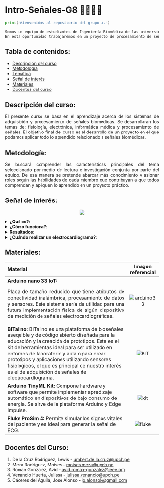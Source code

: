 # Intro-Señales-G8 👨‍⚕️👷‍♀️

```python
print("Bienvenidos al repositorio del grupo 8.")

Somos un equipo de estudiantes de Ingeniería Biomédica de las universidades PUCP y UPCH semestre 2023-1. 
En esta oportunidad trabajaremos en un proyecto de procesamiento de señales de EMG.
```
## Tabla de contenidos:
* [Descripción del curso](#descripción-del-curso)
* [Metodología](#metodología)
* [Temática](#temática)
* [Señal de interés](#señal-de-interés)
* [Materiales](#materiales)
* [Docentes del curso](#docentes-del-curso)

## Descripción del curso:
<!--START_SECTION:Descripción del curso-->
<p align="justify">El presente curso se basa en el aprendizaje acerca de los sistemas de adquisición y procesamiento de señales biomédicas. Se desarrollaran los temas de: fisiología, electrónica, informática médica y procesamiento de señales. El objetivo final del curso es el desarrollo de un proyecto en el que podamos aplicar todo lo aprendido relacionado a señales biomédicas.</p>
<!--END_SECTION:Descripción del curso-->

## Metodología:
<p align="justify">Se buscará comprender las características principales del tema seleccionado por medio de lectura e investigación conjunta por parte del equipo. De esa manera se pretende abarcar más conocimiento y asignar roles según las
habilidades de cada miembro que contribuyan a que todos comprendan y apliquen lo aprendido en un proyecto práctico.</p>

## Señal de interés:
<p align="center">
<img src="https://github.com/MauricioCastilloT/Intro-SenalesG8/assets/112776840/de61292c-0a76-4749-8c78-2d5a7a2d4290" align="center" />
</p>


<details> 
 <summary> <b>¿Qué es?</b>: </summary>
<br>
<!--START_SECTION:waka-->
Una señal eletrocardiográfica registra la señal electrica del corazón con el fin de detectar afecciones cardiacas
<!--END_SECTION:waka-->
</details>

<details> 
 <summary> <b>¿Cómo funciona?</b>: </summary>
<br>
<!--START_SECTION:waka-->
Se colocan electrodos en el pecho y en las extremidades, los cuales estan conectados a un monitor, estos registran las señales eléctricas que permiten el bombeo del corazón. Durante esto una computadora registra la informacion obtenida la muestra en forma de ondas en un monitor o papel.
<!--END_SECTION:waka-->
</details>

<details> 
 <summary> <b>Resultados</b>: </summary>
<br>
<!--START_SECTION:waka-->
Los resultados del electrocardiograma proporcionan la siguiente información:
 
- Frecuencia cardíaca
 
- Ritmo cardíaco
 
- Ataque cardiaco: anterior o que este ocurriendo
 
- Suministro de sangre y oxígeno al corazón
 
- Cambios en la estructura cardíaca
 
<!--END_SECTION:waka-->
</details>

<details> 
 <summary> <b>¿Cuándo realizar un electrocardiograma?</b>: </summary>
<br>
<!--START_SECTION:waka-->
Es recomendable realizar este estudio si se padecen los siguientes sintomas:
 
- Dolor en el pecho
 
- Mareos, aturdimiento o confusión
 
- Palpitaciones cardíacas
 
- Pulso acelerado
 
- Falta de aire
 
- Debilidad, fatiga o disminución de la capacidad de hacer ejercicio
<!--END_SECTION:waka-->
</details>

## Materiales:

| Material                      | Imagen referencial          | 
| :---                          |    :----:                   |  
| **Arduino nano 33 IoT:** <p align="justify">Placa de tamaño reducido que tiene atributos de conectividad inalámbrica, procesamiento de datos y sensores. Este sistema sería de utilidad para una futura implementación física de algún dispositivo de medición de señales electrocardiográficas.</p>   | ![arduino33](https://media.digikey.com/photos/Arduino/ABX00032.JPG)  | 
| **BITalino:** BITalino es una plataforma de bioseñales asequible y de código abierto diseñada para la educación y la creación de prototipos. Este es el kit de herramientas ideal para ser utilizado en entornos de laboratorio y aula o para crear prototipos y aplicaciones utilizando sensores fisiológicos, el que es principal de nuestro interés es el de adquisición de señales de electrocardiograma.  | ![BIT](https://cdn.sparkfun.com//assets/parts/1/1/8/2/8/14022-01a.jpg)        | 
| **Arduino TinyML Kit:** Compone hardware y software que permite implementar apredizaje automático en dispositivos de bajo consumo de energía. Se sirve de la plataforma Arduino y Edge Impulse. |  ![kit](https://cdn.shopify.com/s/files/1/0438/4735/2471/products/AKX00028_01.iso_934x700.jpg?v=1615313455) |
| **Fluke ProSim 4:** Permite simular los signos vitales del paciente y es ideal para generar la señal de ECG. |  ![fluke](https://encrypted-tbn0.gstatic.com/images?q=tbn:ANd9GcQCCdKhPqmxDtMztz24F8VEhXCsoWzkiCwyKR8wNg3g4_hYodQbdQj98sFE9Nv7fcQ_bH8&usqp=CAU) |

## Docentes del Curso:
1. De la Cruz Rodriguez, Lewis - umbert.de.la.cruz@upch.pe
2. Meza Rodriguez, Moises - moises.meza@upch.pe
3. Roman Gonzalez, Avid - avid.roman-gonzalez@ieee.org
4. Venancio Huerta, Julissa - julissa.venancio@upch.pe
5. Cáceres del Aguila, Jose Alonso - jo.alonsok@gmail.com
